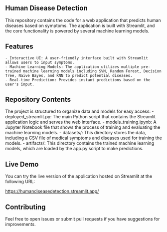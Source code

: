 ## Human Disease Detection

This repository contains the code for a web application that predicts human diseases based on symptoms. The application is built with Streamlit, and the core functionality is powered by several machine learning models.

## Features

    - Interactive UI: A user-friendly interface built with Streamlit allows users to input symptoms.
    - Machine Learning Models: The application utilizes multiple pre-trained machine learning models including SVM, Random Forest, Decision Tree, Naive Bayes, and KNN to predict potential diseases.
    - Real-time Prediction: Provides instant predictions based on the user's input.

## Repository Contents

The project is structured to organize data and models for easy access:
    - deployed_streamlit.py: The main Python script that contains the Streamlit application logic and serves the web interface.
    - models_training.ipynb: A Jupyter Notebook file that shows the process of training and evaluating the machine learning models.
    - datasets/: This directory stores the data, including a CSV file of medical symptoms and diseases used for training the models.
    - artifacts/: This directory contains the trained machine learning models, which are loaded by the app.py script to make predictions.

## Live Demo

You can try the live version of the application hosted on Streamlit at the following URL:

https://humandiseasedetection.streamlit.app/

## Contributing

Feel free to open issues or submit pull requests if you have suggestions for improvements.
